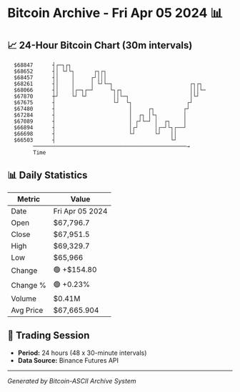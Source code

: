 # Bitcoin Archive - Fri Apr 05 2024 📊

## 📈 24-Hour Bitcoin Chart (30m intervals)

```
  $68847      ┤┌─┐┌┐                                           
  $68652      ┤│ └┘└┐      ┌┐┌┐                                
  $68457      ┤│    │     ┌┘│││                                
  $68261      ┤│    │     │ └┘└─┐                        ┌┐┌┐  
  $68066      ┤│    │┌─┐┌─┘     └┐┌┐                     │││└─ 
  $67870      ┼┘    └┘ └┘        ││└─┐                   │└┘   
  $67675      ┤                  └┘  └┐                 ┌┘     
  $67480      ┤                       │     ┌┐         ┌┘      
  $67284      ┤                       │  ┌┐ │└┐        │       
  $67089      ┤                       │ ┌┘└─┘ │  ┌┐    │       
  $66894      ┤                       │┌┘     │┌─┘└┐┌──┘       
  $66698      ┤                       └┘      └┘   ││          
  $66503      ┤                                    └┘          
        ────────────────────────────────────────────────→
        Time
```

## 📊 Daily Statistics

| Metric | Value |
|--------|-------|
| Date | Fri Apr 05 2024 |
| Open | $67,796.7 |
| Close | $67,951.5 |
| High | $69,329.7 |
| Low | $65,966 |
| Change | 🟢 +$154.80 |
| Change % | 🟢 +0.23% |
| Volume | $0.41M |
| Avg Price | $67,665.904 |

## 📅 Trading Session

- **Period:** 24 hours (48 x 30-minute intervals)
- **Data Source:** Binance Futures API

---
*Generated by Bitcoin-ASCII Archive System*

